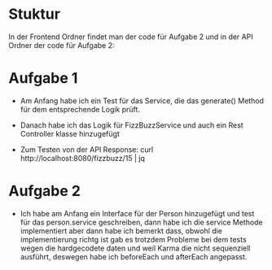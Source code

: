 # Stuktur

In der Frontend Ordner findet man der code für Aufgabe 2 und in der API Ordner der code für Aufgabe 2:

# Aufgabe 1

- Am Anfang habe ich ein Test für das Service, die das generate() Method für dem entsprechende Logik prüft.

- Danach habe ich das Logik für FizzBuzzService und auch ein Rest Controller klasse hinzugefügt

- Zum Testen von der API Response: curl http://localhost:8080/fizzbuzz/15 | jq


# Aufgabe 2

- Ich habe am Anfang ein Interface für der Person hinzugefügt und test für das person.service geschreiben, dann habe ich die service Methode implementiert aber dann habe ich bemerkt dass, obwohl die implementierung richtg ist gab es trotzdem Probleme bei dem tests wegen die hardgecodete daten und weil Karma die nicht sequenziell ausführt, deswegen habe ich beforeEach und afterEach angepasst.
